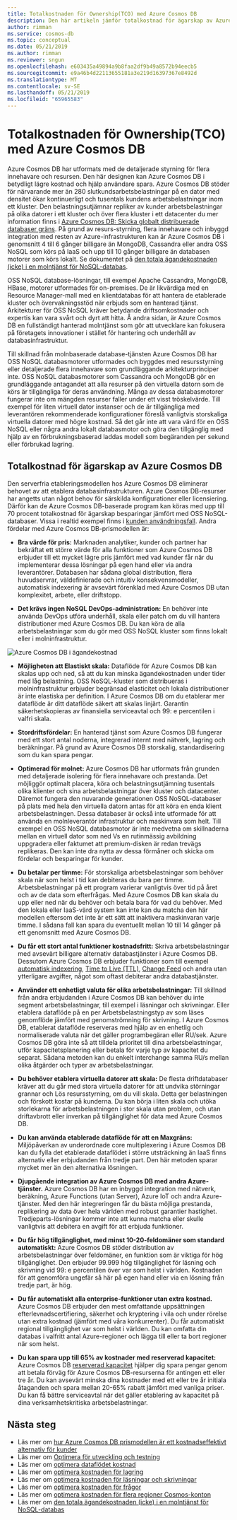 ```yaml
---
title: Totalkostnaden för Ownership(TCO) med Azure Cosmos DB
description: Den här artikeln jämför totalkostnad för ägarskap av Azure Cosmos DB med IaaS- och lokala databaser
author: rimman
ms.service: cosmos-db
ms.topic: conceptual
ms.date: 05/21/2019
ms.author: rimman
ms.reviewer: sngun
ms.openlocfilehash: e603435a49894a9b8faa2df9b49a8572b94eecb5
ms.sourcegitcommit: e9a46b4d22113655181a3e219d16397367e8492d
ms.translationtype: MT
ms.contentlocale: sv-SE
ms.lasthandoff: 05/21/2019
ms.locfileid: "65965583"
---
```

# <a name="total-cost-of-ownershiptco-with-azure-cosmos-db"></a>Totalkostnaden för Ownership(TCO) med Azure Cosmos DB

Azure Cosmos DB har utformats med de detaljerade styrning för flera innehavare och resursen. Den här designen kan Azure Cosmos DB i betydligt lägre kostnad och hjälp användare spara. Azure Cosmos DB stöder för närvarande mer än 280 slutkundsarbetsbelastningar på en dator med densitet ökar kontinuerligt och tusentals kundens arbetsbelastningar inom ett kluster. Den belastningsutjämnar repliker av kunder arbetsbelastningar på olika datorer i ett kluster och över flera kluster i ett datacenter du mer information finns i [Azure Cosmos DB: Skicka globalt distribuerade databaser gräns](https://azure.microsoft.com/blog/azure-cosmos-db-pushing-the-frontier-of-globally-distributed-databases/). På grund av resurs-styrning, flera innehavare och inbyggd integration med resten av Azure-infrastrukturen kan är Azure Cosmos DB i genomsnitt 4 till 6 gånger billigare än MongoDB, Cassandra eller andra OSS NoSQL som körs på IaaS och upp till 10 gånger billigare än databasen motorer som körs lokalt. Se dokumentet på [den totala ägandekostnaden (icke) i en molntjänst för NoSQL-databas](https://documentdbportalstorage.blob.core.windows.net/papers/11.15.2017/NoSQL%20TCO%20paper.pdf).

OSS NoSQL database-lösningar, till exempel Apache Cassandra, MongoDB, HBase, motorer utformades för on-premises. De är likvärdiga med en Resource Manager-mall med en klientdatabas för att hantera de etablerade kluster och övervakningsstöd när erbjuds som en hanterad tjänst. Arkitekturer för OSS NoSQL kräver betydande driftsomkostnader och expertis kan vara svårt och dyrt att hitta. Å andra sidan, är Azure Cosmos DB en fullständigt hanterad molntjänst som gör att utvecklare kan fokusera på företagets innovationer i stället för hantering och underhåll av databasinfrastruktur. 

Till skillnad från molnbaserade database-tjänsten Azure Cosmos DB har OSS NoSQL databasmotorer utformades och byggdes med resursstyrning eller detaljerade flera innehavare som grundläggande arkitekturprinciper inte. OSS NoSQL databasmotorer som Cassandra och MongoDB gör en grundläggande antagandet att alla resurser på den virtuella datorn som de körs är tillgängliga för deras användning. Många av dessa databasmotorer fungerar inte om mängden resurser faller under ett visst tröskelvärde. Till exempel för liten virtuell dator instanser och de är tillgängliga med leverantören rekommenderade konfigurationer föreslå vanligtvis storskaliga virtuella datorer med högre kostnad. Så det går inte att vara värd för en OSS NoSQL eller några andra lokalt databasmotor och göra den tillgänglig med hjälp av en förbrukningsbaserad laddas modell som begäranden per sekund eller förbrukad lagring.

## <a name="total-cost-of-ownership-of-azure-cosmos-db"></a>Totalkostnad för ägarskap av Azure Cosmos DB 

Den serverfria etableringsmodellen hos Azure Cosmos DB eliminerar behovet av att etablera databasinfrastrukturen. Azure Cosmos DB-resurser har angetts utan något behov för särskilda konfigurationer eller licensiering. Därför kan de Azure Cosmos DB-baserade program kan köras med upp till 70 procent totalkostnad för ägarskap besparingar jämfört med OSS NoSQL-databaser. Vissa i realtid exempel finns i [kunden användningsfall](https://customers.microsoft.com/en-us/search?sq=Cosmos%20DB&ff=&p=0&so=story_publish_date%20desc). Andra fördelar med Azure Cosmos DB-prismodellen är:

* **Bra värde för pris:** Marknaden analytiker, kunder och partner har bekräftat ett större värde för alla funktioner som Azure Cosmos DB erbjuder till ett mycket lägre pris jämfört med vad kunder får när du implementerar dessa lösningar på egen hand eller via andra leverantörer. Databasen har sådana global distribution, flera huvudservrar, väldefinierade och intuitiv konsekvensmodeller, automatisk indexering är avsevärt förenklad med Azure Cosmos DB utan komplexitet, arbete, eller driftstopp.

* **Det krävs ingen NoSQL DevOps-administration:** En behöver inte använda DevOps utföra underhåll, skala eller patch om du vill hantera distributioner med Azure Cosmos DB. Du kan köra de alla arbetsbelastningar som du gör med OSS NoSQL kluster som finns lokalt eller i molninfrastruktur.

![Azure Cosmos DB i ägandekostnad](./media/total-cost-ownership/tco.png)

* **Möjligheten att Elastiskt skala:** Dataflöde för Azure Cosmos DB kan skalas upp och ned, så att du kan minska ägandekostnaden under tider med låg belastning. OSS NoSQL-kluster som distribueras i molninfrastruktur erbjuder begränsad elasticitet och lokala distributioner är inte elastiska per definition. I Azure Cosmos DB om du etablerar mer dataflöde är ditt dataflöde säkert att skalas linjärt. Garantin säkerhetskopieras av finansiella serviceavtal och 99: e percentilen i valfri skala.

* **Stordriftsfördelar:** En hanterad tjänst som Azure Cosmos DB fungerar med ett stort antal noderna, integrerad internt med nätverk, lagring och beräkningar. På grund av Azure Cosmos DB storskalig, standardisering som du kan spara pengar.

* **Optimerad för molnet:** Azure Cosmos DB har utformats från grunden med detaljerade isolering för flera innehavare och prestanda. Det möjliggör optimalt placera, köra och belastningsutjämning tusentals olika klienter och sina arbetsbelastningar över kluster och datacenter. Däremot fungera den nuvarande generationen OSS NoSQL-databaser på plats med hela den virtuella datorn antas för att köra en enda klient arbetsbelastningen. Dessa databaser är också inte utformade för att använda en molnleverantör infrastruktur och maskinvara som helt. Till exempel en OSS NoSQL databasmotor är inte medvetna om skillnaderna mellan en virtuell dator som ned Vs en rutinmässig avbildning uppgradera eller faktumet att premium-disken är redan trevägs replikeras. Den kan inte dra nytta av dessa förmåner och skicka om fördelar och besparingar för kunder.

* **Du betalar per timme:** För storskaliga arbetsbelastningar som behöver skala när som helst i tid kan debiteras du bara per timme. Arbetsbelastningar på ett program varierar vanligtvis över tid på året och av de data som efterfrågas. Med Azure Cosmos DB kan skala du upp eller ned när du behöver och betala bara för vad du behöver. Med den lokala eller IaaS-värd system kan inte kan du matcha den här modellen eftersom det inte är ett sätt att inaktivera maskinvaran varje timme. I sådana fall kan spara du eventuellt mellan 10 till 14 gånger på ett genomsnitt med Azure Cosmos DB.

* **Du får ett stort antal funktioner kostnadsfritt:** Skriva arbetsbelastningar med avsevärt billigare alternativ databastjänster i Azure Cosmos DB. Dessutom Azure Cosmos DB erbjuder funktioner som till exempel [automatisk indexering](indexing-policies.md), [Time to Live (TTL)](time-to-live.md), [Change Feed](change-feed.md) och andra utan ytterligare avgifter, något som oftast debiterar andra databastjänster.

* **Använder ett enhetligt valuta för olika arbetsbelastningar:** Till skillnad från andra erbjudanden i Azure Cosmos DB kan behöver du inte segment arbetsbelastningar, till exempel i läsningar och skrivningar. Eller etablera dataflöde på en per Arbetsbelastningstyp av som läses genomflöde jämfört med genomströmning för skrivning. I Azure Cosmos DB, etablerat dataflöde reserveras med hjälp av en enhetlig och normaliserade valuta när det gäller programbegäran eller RU/sek. Azure Cosmos DB göra inte så att tilldela prioritet till dina arbetsbelastningar, utför kapacitetsplanering eller betala för varje typ av kapacitet du separat. Sådana metoden kan du enkelt interchange samma RU/s mellan olika åtgärder och typer av arbetsbelastningar.

* **Du behöver etablera virtuella datorer att skala:** De flesta driftdatabaser kräver att du går med stora virtuella datorer för att undvika störningar grannar och Lös resursstyrning, om du vill skala. Detta ger belastningen och förskott kostar på kunderna. Du kan börja i liten skala och utöka storlekarna för arbetsbelastningen i stor skala utan problem, och utan driftavbrott eller inverkan på tillgänglighet för data med Azure Cosmos DB.

* **Du kan använda etablerade dataflöde för att en Maxgräns:** Miljöpåverkan av underordnade core multiplexering i Azure Cosmos DB kan du fylla det etablerade dataflödet i större utsträckning än IaaS finns alternativ eller erbjudanden från tredje part. Den här metoden sparar mycket mer än den alternativa lösningen.

* **Djupgående integration av Azure Cosmos DB med andra Azure-tjänster.** Azure Cosmos DB har en inbyggd integration med nätverk, beräkning, Azure Functions (utan Server), Azure IoT och andra Azure-tjänster. Med den här integreringen får du bästa möjliga prestanda, replikering av data över hela världen med robust garantier hastighet. Tredjeparts-lösningar kommer inte att kunna matcha eller skulle vanligtvis att debitera en avgift för att erbjuda funktioner.

* **Du får hög tillgänglighet, med minst 10-20-feldomäner som standard automatiskt:** Azure Cosmos DB stöder distribution av arbetsbelastningar över feldomäner, en funktion som är viktiga för hög tillgänglighet. Den erbjuder 99.999 hög tillgänglighet för läsning och skrivning vid 99: e percentilen över var som helst i världen. Kostnaden för att genomföra ungefär så här på egen hand eller via en lösning från tredje part, är hög.

* **Du får automatiskt alla enterprise-funktioner utan extra kostnad.** Azure Cosmos DB erbjuder den mest omfattande uppsättningen efterlevnadscertifiering, säkerhet och kryptering i vila och under rörelse utan extra kostnad (jämfört med våra konkurrenter). Du får automatiskt regional tillgänglighet var som helst i världen. Du kan omfatta din databas i valfritt antal Azure-regioner och lägga till eller ta bort regioner när som helst.

* **Du kan spara upp till 65% av kostnader med reserverad kapacitet:** Azure Cosmos DB [reserverad kapacitet](cosmos-db-reserved-capacity.md) hjälper dig spara pengar genom att betala förväg för Azure Cosmos DB-resurserna för antingen ett eller tre år. Du kan avsevärt minska dina kostnader med ett eller tre år initiala åtaganden och spara mellan 20-65% rabatt jämfört med vanliga priser. Du kan få bättre serviceavtal när det gäller etablering av kapacitet på dina verksamhetskritiska arbetsbelastningar.

## <a name="next-steps"></a>Nästa steg

* Läs mer om [hur Azure Cosmos DB prismodellen är ett kostnadseffektivt alternativ för kunder](total-cost-ownership.md)
* Läs mer om [Optimera för utveckling och testning](optimize-dev-test.md)
* Läs mer om [optimera dataflödet kostnad](optimize-cost-throughput.md)
* Läs mer om [optimera kostnaden för lagring](optimize-cost-storage.md)
* Läs mer om [optimera kostnaden för läsningar och skrivningar](optimize-cost-reads-writes.md)
* Läs mer om [optimera kostnaden för frågor](optimize-cost-queries.md)
* Läs mer om [optimera kostnaden för flera regioner Cosmos-konton](optimize-cost-regions.md)
* Läs mer om [den totala ägandekostnaden (icke) i en molntjänst för NoSQL-databas](https://documentdbportalstorage.blob.core.windows.net/papers/11.15.2017/NoSQL%20TCO%20paper.pdf)
